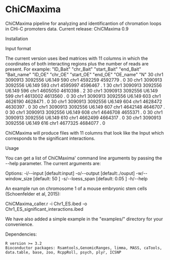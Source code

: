 # ChiCMaxima

ChiCMaxima pipeline for analyzing  and identificantion of chromation loops in CHi-C promoters data.
Current release: ChiCMaxima 0.9


Installation


Input format

The current version uses ibed matrices with 11 columns in which the coordinates of both interacting regions plus the number of reads are present.
 For example:
"ID_Bait" "chr_Bait"  "start_Bait"  "end_Bait"  "Bait_name" "ID_OE" "chr_OE"  "start_OE"  "end_OE"  "OE_name" "N"
30      chr1    3090913 3092556 U6.149  590     chr1    4592259 4592779 .       0
30      chr1    3090913 3092556 U6.149  593     chr1    4595997 4596467 .       1
30      chr1    3090913 3092556 U6.149  596     chr1    4605050 4610398 .       2
30      chr1    3090913 3092556 U6.149  599     chr1    4613002 4613560 .       0
30      chr1    3090913 3092556 U6.149  603     chr1    4626190 4628471 .       0
30      chr1    3090913 3092556 U6.149  604     chr1    4628472 4630397 .       0
30      chr1    3090913 3092556 U6.149  607     chr1    4642148 4646707 .       0
30      chr1    3090913 3092556 U6.149  608     chr1    4646708 4655371 .       0
30      chr1    3090913 3092556 U6.149  610     chr1    4662499 4664317 .       0
30      chr1    3090913 3092556 U6.149  616     chr1    4677325 4684077 .       0

ChiCMaxima will produce files with 11 columns that look like the Input which corresponds to the significant interactions.

Usage

You can get a list of ChiCMaxima' command line arguments by passing the --help parameter. The current arguments are:

 Options:
    -i/--input			    <string>	[default:input]
    -o/--output                     <string>    [default:./ouput]
    -w/--window_size                <string>    [default: 50    ]
    -s/--loess_span                 <string>    [default: 0.05  ]
    -h/--help                       


An example run on chromosome 1 of a mouse embryonic stem cells (Schoenfelder et al, 2015):

ChiCMaxima_caller.r -i Chr1_ES.ibed -o Chr1_ES_significant_interactions.ibed


We have also added a simple example in the "examples/" directory for your convenience.


Dependencies:

    R version >= 3.2
    Bioconductor packages: Rsamtools,GenomicRanges, limma, MASS, caTools, data.table, base, zoo, RcppRoll, psych, plyr, ICSNP 

